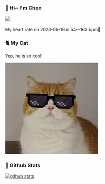 ### 👋 Hi~ I'm Chen 

![](https://komarev.com/ghpvc/?username=z1cheng&style=flat)

My heart rate on 2023-06-16 is 54～163 bpm💖

### 🐈 My Cat
Yep, he is so cool!

<img src="/images/mycat.jpg" width="300px" />

### 🧐 Github Stats
[![github stats](https://github-readme-stats.vercel.app/api?username=z1cheng&show_icons=true&theme=default)](https://github.com/anuraghazra/github-readme-stats)

